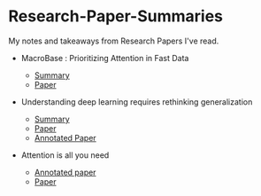 # Research-Paper-Summaries

My notes and takeaways from Research Papers I've read.

- MacroBase : Prioritizing Attention in Fast Data
  - [Summary](MacroBase/MacroBase.md)
  - [Paper](https://cs.stanford.edu/~deepakn/assets/papers/macrobase-sigmod17.pdf)  

- Understanding deep learning requires rethinking generalization
  - [Summary](https://github.com/shanyas10/Research-Paper-Summaries/blob/master/Understanding%20deep%20learning%20requires%20rethinking%20generalization/Understanding%20deep%20learning%20requires%20rethinking%20generalization.md)
  - [Paper](https://arxiv.org/abs/1611.03530)
  - [Annotated Paper](https://github.com/shanyas10/Research-Paper-Summaries/blob/master/Understanding%20deep%20learning%20requires%20rethinking%20generalization/zhang_2017_iclr.pdf)

- Attention is all you need
  - [Annotated paper](Attention_Is_All_You_Need/)
  - [Paper](https://arxiv.org/abs/1706.03762)